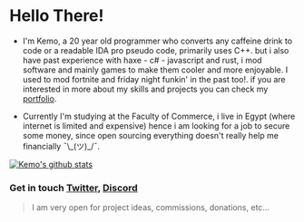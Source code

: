 Hello There!
=========
- I'm Kemo, a 20 year old programmer who converts any caffeine drink to code or a readable IDA pro pseudo code, primarily uses C++. but i also have past experience with haxe - c# - javascript and rust, i mod software and mainly games to make them cooler and more enjoyable. I used to mod fortnite and friday night funkin' in the past too!. if you are interested in more about my skills and projects you can check my [portfolio](https://kem.ooo/).


- Currently I'm studying at the Faculty of Commerce, i live in Egypt (where internet is limited and expensive) hence i am looking for a job to secure some money, since open sourcing everything doesn't really help me financially ¯\\_(ツ)\_/¯.

[![Kemo's github stats](https://github-readme-stats.vercel.app/api?username=kem0x&show_icons=true&theme=slateorange
)](https://github.com/anuraghazra/github-readme-stats) 

### Get in touch [Twitter](https://twitter.com/xkem0x), [Discord](https://discordapp.com/users/299693897859465228)
> I am very open for project ideas, commissions, donations, etc...
